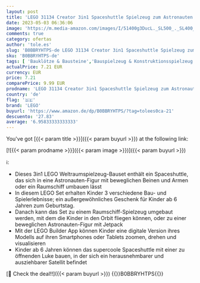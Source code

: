 ```yaml
---
layout: post
title: 'LEGO 31134 Creator 3in1 Spaceshuttle Spielzeug zum Astronauten zum Raumschiff  Konstruktionsspielzeug für Kinder  Jungen  Mädchen ab 6 Jahren  kreative Geschenkidee'
date: 2023-05-03 06:36:06
image: 'https://m.media-amazon.com/images/I/51400g3DucL._SL500_._SL400_.jpg'
comments: true
category: ofertas
author: 'tole.es'
slug: 'B0BBRYHTPS-de LEGO 31134 Creator 3in1 Spaceshuttle Spielzeug zum...'
sku: 'B0BBRYHTPS-de'
tags: [ 'Bauklötze & Bausteine','Bauspielzeug & Konstruktionsspielzeug','Custom Stores','LEGO','Lego Creator','Self Service','Spielzeug','lego','🇩🇪', ]
actualPrice: 7.21 EUR
currency: EUR
price: 7.21
comparePrice: 9.99 EUR
prodname: 'LEGO 31134 Creator 3in1 Spaceshuttle Spielzeug zum Astronauten zum Raumschiff  Konstruktionsspielzeug für Kinder  Jungen  Mädchen ab 6 Jahren  kreative Geschenkidee'
country: 'de'
flag: '🇩🇪'
brand: 'LEGO'
buyurl: 'https://www.amazon.de/dp/B0BBRYHTPS/?tag=tolees0ca-21'
descuento: '27.83'
average: '6.95833333333333'
---
```


You've got [{{< param title >}}]({{< param buyurl >}}) at the following link:

[![{{< param prodname >}}]({{< param image >}})]({{< param buyurl >}})

ℹ️:

- Dieses 3in1 LEGO Weltraumspielzeug-Bauset enthält ein Spaceshuttle, das sich in eine Astronauten-Figur mit beweglichen Beinen und Armen oder ein Raumschiff umbauen lässt
- In diesem LEGO Set erhalten Kinder 3 verschiedene Bau- und Spielerlebnisse; ein außergewöhnliches Geschenk für Kinder ab 6 Jahren zum Geburtstag.
- Danach kann das Set zu einem Raumschiff-Spielzeug umgebaut werden, mit dem die Kinder in den Orbit fliegen können, oder zu einer beweglichen Astronauten-Figur mit Jetpack
- Mit der LEGO Builder App können Kinder eine digitale Version ihres Modells auf ihren Smartphones oder Tablets zoomen, drehen und visualisieren
- Kinder ab 6 Jahren können das supercoole Spaceshuttle mit einer zu öffnenden Luke bauen, in der sich ein herausnehmbarer und ausziehbarer Satellit befindet

[🛒 Check the deal!!]({{< param buyurl >}})
{{<world>}}B0BBRYHTPS{{</world>}}
